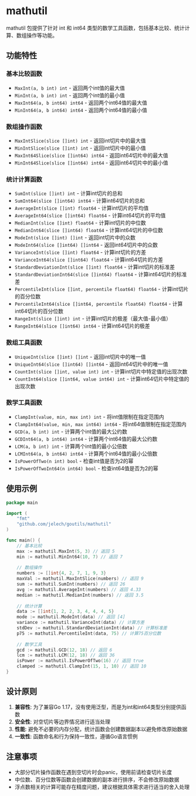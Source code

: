 # mathutil

mathutil 包提供了针对 int 和 int64 类型的数学工具函数，包括基本比较、统计计算、数组操作等功能。

## 功能特性

### 基本比较函数
- `MaxInt(a, b int) int` - 返回两个int值的最大值
- `MinInt(a, b int) int` - 返回两个int值的最小值  
- `MaxInt64(a, b int64) int64` - 返回两个int64值的最大值
- `MinInt64(a, b int64) int64` - 返回两个int64值的最小值

### 数组操作函数
- `MaxIntSlice(slice []int) int` - 返回int切片中的最大值
- `MinIntSlice(slice []int) int` - 返回int切片中的最小值
- `MaxInt64Slice(slice []int64) int64` - 返回int64切片中的最大值
- `MinInt64Slice(slice []int64) int64` - 返回int64切片中的最小值

### 统计计算函数
- `SumInt(slice []int) int` - 计算int切片的总和
- `SumInt64(slice []int64) int64` - 计算int64切片的总和
- `AverageInt(slice []int) float64` - 计算int切片的平均值
- `AverageInt64(slice []int64) float64` - 计算int64切片的平均值
- `MedianInt(slice []int) float64` - 计算int切片的中位数
- `MedianInt64(slice []int64) float64` - 计算int64切片的中位数
- `ModeInt(slice []int) []int` - 返回int切片中的众数
- `ModeInt64(slice []int64) []int64` - 返回int64切片中的众数
- `VarianceInt(slice []int) float64` - 计算int切片的方差
- `VarianceInt64(slice []int64) float64` - 计算int64切片的方差
- `StandardDeviationInt(slice []int) float64` - 计算int切片的标准差
- `StandardDeviationInt64(slice []int64) float64` - 计算int64切片的标准差
- `PercentileInt(slice []int, percentile float64) float64` - 计算int切片的百分位数
- `PercentileInt64(slice []int64, percentile float64) float64` - 计算int64切片的百分位数
- `RangeInt(slice []int) int` - 计算int切片的极差（最大值-最小值）
- `RangeInt64(slice []int64) int64` - 计算int64切片的极差

### 数组工具函数
- `UniqueInt(slice []int) []int` - 返回int切片中的唯一值
- `UniqueInt64(slice []int64) []int64` - 返回int64切片中的唯一值
- `CountInt(slice []int, value int) int` - 计算int切片中特定值的出现次数
- `CountInt64(slice []int64, value int64) int` - 计算int64切片中特定值的出现次数

### 数学工具函数
- `ClampInt(value, min, max int) int` - 将int值限制在指定范围内
- `ClampInt64(value, min, max int64) int64` - 将int64值限制在指定范围内
- `GCD(a, b int) int` - 计算两个int值的最大公约数
- `GCDInt64(a, b int64) int64` - 计算两个int64值的最大公约数
- `LCM(a, b int) int` - 计算两个int值的最小公倍数
- `LCMInt64(a, b int64) int64` - 计算两个int64值的最小公倍数
- `IsPowerOfTwo(n int) bool` - 检查int值是否为2的幂
- `IsPowerOfTwoInt64(n int64) bool` - 检查int64值是否为2的幂

## 使用示例

```go
package main

import (
    "fmt"
    "github.com/jelech/goutils/mathutil"
)

func main() {
    // 基本比较
    max := mathutil.MaxInt(5, 3) // 返回 5
    min := mathutil.MinInt64(10, 7) // 返回 7
    
    // 数组操作
    numbers := []int{4, 2, 7, 1, 9, 3}
    maxVal := mathutil.MaxIntSlice(numbers) // 返回 9
    sum := mathutil.SumInt(numbers) // 返回 26
    avg := mathutil.AverageInt(numbers) // 返回 4.33
    median := mathutil.MedianInt(numbers) // 返回 3.5
    
    // 统计计算
    data := []int{1, 2, 2, 3, 4, 4, 4, 5}
    mode := mathutil.ModeInt(data) // 返回 [4]
    variance := mathutil.VarianceInt(data) // 计算方差
    stdDev := mathutil.StandardDeviationInt(data) // 计算标准差
    p75 := mathutil.PercentileInt(data, 75) // 计算75百分位数
    
    // 数学工具
    gcd := mathutil.GCD(12, 18) // 返回 6
    lcm := mathutil.LCM(12, 18) // 返回 36
    isPower := mathutil.IsPowerOfTwo(16) // 返回 true
    clamped := mathutil.ClampInt(15, 1, 10) // 返回 10
}
```

## 设计原则

1. **兼容性**: 为了兼容Go 1.17，没有使用泛型，而是为int和int64类型分别提供函数
2. **安全性**: 对空切片等边界情况进行适当处理
3. **性能**: 避免不必要的内存分配，统计函数会创建数据副本以避免修改原始数据
4. **一致性**: 函数命名和行为保持一致性，遵循Go语言惯例

## 注意事项

- 大部分切片操作函数在遇到空切片时会panic，使用前请检查切片长度
- 中位数、百分位数等函数会创建数据的副本进行排序，不会修改原始数据
- 浮点数相关的计算可能存在精度问题，建议根据具体需求进行适当的舍入处理
